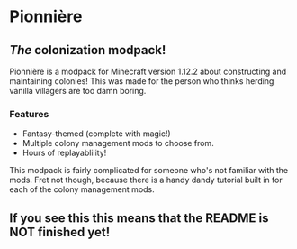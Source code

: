 # Pionnière 
## _The_ colonization modpack!

Pionnière is a modpack for Minecraft version 1.12.2 about constructing and maintaining colonies!
This was made for the person who thinks herding vanilla villagers are too damn boring.
### Features
- Fantasy-themed (complete with magic!)
- Multiple colony management mods to choose from.
- Hours of replayablility!

This modpack is fairly complicated for someone who's not familiar with the mods. Fret not though, because there is a handy dandy tutorial built in for each of the colony management mods.

## If you see this this means that the README is NOT finished yet!
